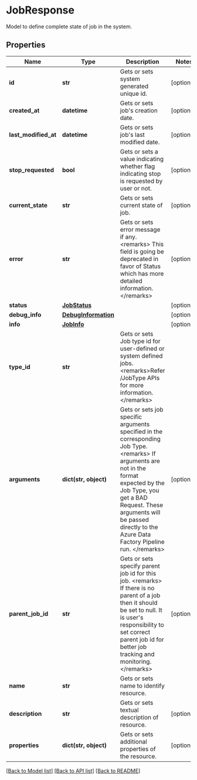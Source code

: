 # JobResponse

Model to define complete state of job in the system.
## Properties
Name | Type | Description | Notes
------------ | ------------- | ------------- | -------------
**id** | **str** | Gets or sets system generated unique id. | [optional] 
**created_at** | **datetime** | Gets or sets job&#39;s creation date. | [optional] 
**last_modified_at** | **datetime** | Gets or sets job&#39;s last modified date. | [optional] 
**stop_requested** | **bool** | Gets or sets a value indicating whether flag indicating stop is requested by user or not. | [optional] 
**current_state** | **str** | Gets or sets current state of job. | [optional] 
**error** | **str** | Gets or sets error message if any.  &lt;remarks&gt;  This field is going be deprecated in favor of Status which has more detailed information.  &lt;/remarks&gt; | [optional] 
**status** | [**JobStatus**](JobStatus.md) |  | [optional] 
**debug_info** | [**DebugInformation**](DebugInformation.md) |  | [optional] 
**info** | [**JobInfo**](JobInfo.md) |  | [optional] 
**type_id** | **str** | Gets or sets Job type id for user-defined or system defined jobs.  &lt;remarks&gt;Refer /JobType APIs for more information.&lt;/remarks&gt; | 
**arguments** | **dict(str, object)** | Gets or sets job specific arguments specified in the corresponding Job Type.  &lt;remarks&gt;  If arguments are not in the format expected by the Job Type, you get a BAD Request.  These arguments will be passed directly  to the Azure Data Factory Pipeline run.  &lt;/remarks&gt; | [optional] 
**parent_job_id** | **str** | Gets or sets specify parent job id for this job.  &lt;remarks&gt;  If there is no parent of a job then it should be set to null.  It is user&#39;s responsibility to set correct parent job id for better job tracking and monitoring.  &lt;/remarks&gt; | [optional] 
**name** | **str** | Gets or sets name to identify resource. | 
**description** | **str** | Gets or sets textual description of resource. | [optional] 
**properties** | **dict(str, object)** | Gets or sets additional properties of the resource. | [optional] 

[[Back to Model list]](../README.md#documentation-for-models) [[Back to API list]](../README.md#documentation-for-api-endpoints) [[Back to README]](../README.md)


